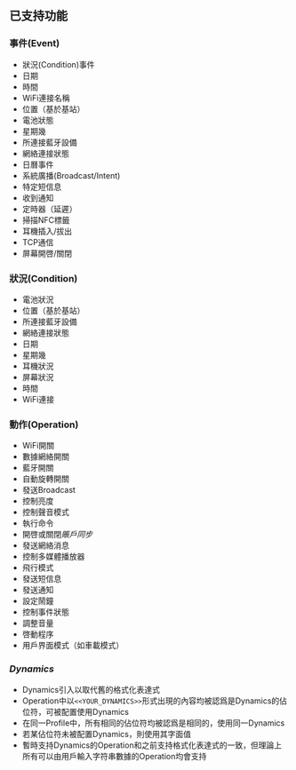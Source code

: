 已支持功能
------
### 事件(Event)
* 狀況(Condition)事件
* 日期
* 時間
* WiFi連接名稱
* 位置（基於基站）
* 電池狀態
* 星期幾
* 所連接藍牙設備
* 網絡連接狀態
* 日曆事件
* 系統廣播(Broadcast/Intent)
* 特定短信息
* 收到通知
* 定時器（延遲）
* 掃描NFC標籤
* 耳機插入/拔出
* TCP通信
* 屏幕開啓/關閉

### 狀況(Condition)
* 電池狀況
* 位置（基於基站）
* 所連接藍牙設備
* 網絡連接狀態
* 日期
* 星期幾
* 耳機狀況
* 屏幕狀況
* 時間
* WiFi連接

### 動作(Operation)
* WiFi開關
* 數據網絡開關
* 藍牙開關
* 自動旋轉開關
* 發送Broadcast
* 控制亮度
* 控制聲音模式
* 執行命令
* 開啓或關閉*賬戶同步*
* 發送網絡消息
* 控制多媒體播放器
* 飛行模式
* 發送短信息
* 發送通知
* 設定鬧鐘
* 控制事件狀態
* 調整音量
* 啓動程序
* 用戶界面模式（如車載模式）

### *Dynamics*
* Dynamics引入以取代舊的格式化表達式
* Operation中以`<<YOUR_DYNAMICS>>`形式出現的內容均被認爲是Dynamics的佔位符，可被配置使用Dynamics
* 在同一Profile中，所有相同的佔位符均被認爲是相同的，使用同一Dynamics
* 若某佔位符未被配置Dynamics，則使用其字面值
* 暫時支持Dynamics的Operation和之前支持格式化表達式的一致，但理論上所有可以由用戶輸入字符串數據的Operation均會支持


